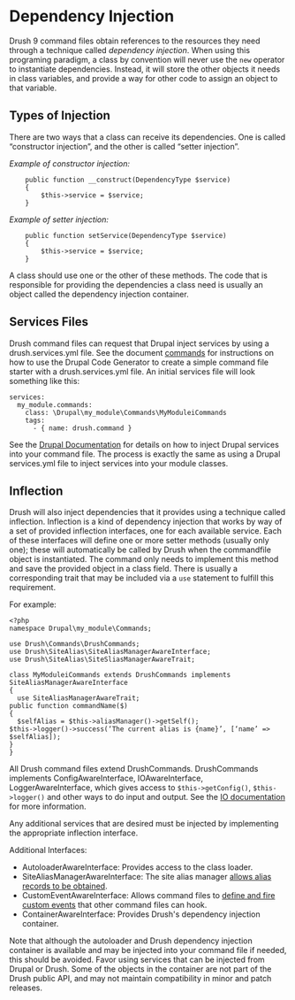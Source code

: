 Dependency Injection
==================

Drush 9 command files obtain references to the resources they need through a technique called _dependency injection_. When using this programing paradigm, a class by convention will never use the `new` operator to instantiate dependencies. Instead, it will store the other objects it needs in  class variables, and provide a way for other code to assign an object to that variable.

Types of Injection
-----------------------

There are two ways that a class can receive its dependencies. One is called “constructor injection”, and the other is called “setter injection”.

*Example of constructor injection:*
```
    public function __construct(DependencyType $service)
    {
        $this->service = $service;
    }
```

*Example of setter injection:*
```
    public function setService(DependencyType $service)
    {
        $this->service = $service;
    }
```
A class should use one or the other of these methods. The code that is responsible for providing the dependencies a class need is usually an object called the dependency injection container.

Services Files
------------------

Drush command files can request that Drupal inject services by using a drush.services.yml file. See the document [commands](commands.md) for instructions on how to use the Drupal Code Generator to create a simple command file starter with a drush.services.yml file. An initial services file will look something like this:
```
services:
  my_module.commands:
    class: \Drupal\my_module\Commands\MyModuleiCommands
    tags:
      - { name: drush.command }
```
See the [Drupal Documentation](drupal.org) for details on how to inject Drupal services into your command file. The process is exactly the same as using a Drupal services.yml file to inject services into your module classes.

Inflection
-------------

Drush will also inject dependencies that it provides using a technique called inflection. Inflection is a kind of dependency injection that works by way of a set of provided inflection interfaces, one for each available service. Each of these interfaces will define one or more setter methods (usually only one); these will automatically be called by Drush when the commandfile object is instantiated. The command only needs to implement this method and save the provided object in a class field. There is usually a corresponding trait that may be included via a `use` statement to fulfill this requirement.

For example:
```
<?php
namespace Drupal\my_module\Commands;

use Drush\Commands\DrushCommands;
use Drush\SiteAlias\SiteAliasManagerAwareInterface;
use Drush\SiteAlias\SiteSliasManagerAwareTrait;

class MyModuleiCommands extends DrushCommands implements SiteAliasManagerAwareInterface
{
  use SiteAliasManagerAwareTrait;
public function commandName($) 
{
  $selfAlias = $this->aliasManager()->getSelf();
$this->logger()->success(‘The current alias is {name}’, [‘name’ => $selfAlias]);
}
}
```
All Drush command files extend DrushCommands. DrushCommands implements ConfigAwareInterface, IOAwareInterface, LoggerAwareInterface, which gives access to `$this->getConfig()`, `$this->logger()` and other ways to do input and output. See the [IO documentation](io.md) for more information.

Any additional services that are desired must be injected by implementing the appropriate inflection interface.

Additional Interfaces:

- AutoloaderAwareInterface: Provides access to the class loader.
- SiteAliasManagerAwareInterface: The site alias manager [allows alias records to be obtained](site-alias-manager.md).
- CustomEventAwareInterface: Allows command files to [define and fire custom events](hooks.md) that other command files can hook.
- ContainerAwareInterface: Provides Drush's dependency injection container.

Note that although the autoloader and Drush dependency injection container is available and may be injected into your command file if needed, this should be avoided. Favor using services that can be injected from Drupal or Drush. Some of the objects in the container are not part of the Drush public API, and may not maintain compatibility in minor and patch releases.
